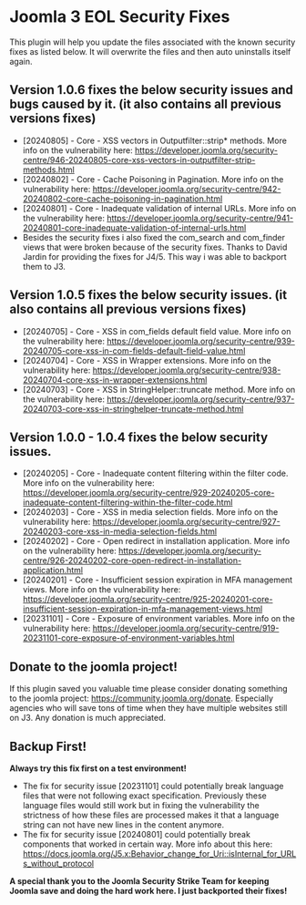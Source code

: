 # Joomla 3 EOL Security Fixes 
This plugin will help you update the files associated with the known security fixes as listed below.
It will overwrite the files and then auto uninstalls itself again. 
## Version 1.0.6 fixes the below security issues and bugs caused by it. (it also contains all previous versions fixes)
- [20240805] - Core - XSS vectors in Outputfilter::strip* methods. More info on the vulnerability here: https://developer.joomla.org/security-centre/946-20240805-core-xss-vectors-in-outputfilter-strip-methods.html
- [20240802] - Core - Cache Poisoning in Pagination. More info on the vulnerability here: https://developer.joomla.org/security-centre/942-20240802-core-cache-poisoning-in-pagination.html
- [20240801] - Core - Inadequate validation of internal URLs. More info on the vulnerability here: https://developer.joomla.org/security-centre/941-20240801-core-inadequate-validation-of-internal-urls.html
- Besides the security fixes i also fixed the com_search and com_finder views that were broken because of the security fixes. Thanks to David Jardin for providing the fixes for J4/5. This way i was able to backport them to J3.

## Version 1.0.5 fixes the below security issues. (it also contains all previous versions fixes)
- [20240705] - Core - XSS in com_fields default field value. More info on the vulnerability here: https://developer.joomla.org/security-centre/939-20240705-core-xss-in-com-fields-default-field-value.html
- [20240704] - Core - XSS in Wrapper extensions. More info on the vulnerability here: https://developer.joomla.org/security-centre/938-20240704-core-xss-in-wrapper-extensions.html
- [20240703] - Core - XSS in StringHelper::truncate method. More info on the vulnerability here: https://developer.joomla.org/security-centre/937-20240703-core-xss-in-stringhelper-truncate-method.html

## Version 1.0.0 - 1.0.4 fixes the below security issues.
- [20240205] - Core - Inadequate content filtering within the filter code. More info on the vulnerability here: https://developer.joomla.org/security-centre/929-20240205-core-inadequate-content-filtering-within-the-filter-code.html
- [20240203] - Core - XSS in media selection fields. More info on the vulnerability here: https://developer.joomla.org/security-centre/927-20240203-core-xss-in-media-selection-fields.html
- [20240202] - Core - Open redirect in installation application. More info on the vulnerability here: https://developer.joomla.org/security-centre/926-20240202-core-open-redirect-in-installation-application.html
- [20240201] - Core - Insufficient session expiration in MFA management views. More info on the vulnerability here: https://developer.joomla.org/security-centre/925-20240201-core-insufficient-session-expiration-in-mfa-management-views.html
- [20231101] - Core - Exposure of environment variables. More info on the vulnerability here: https://developer.joomla.org/security-centre/919-20231101-core-exposure-of-environment-variables.html

## Donate to the joomla project!
If this plugin saved you valuable time please consider donating something to the joomla project: https://community.joomla.org/donate. 
Especially agencies who will save tons of time when they have multiple websites still on J3. Any donation is much appreciated.

## Backup First!
**Always try this fix first on a test environment!**
- The fix for security issue [20231101] could potentially break language files that were not following exact specification. Previously these language files would still work but in fixing the vulnerability the strictness of how these files are processed makes it that a language string can not have new lines in the content anymore.
- The fix for security issue [20240801] could potentially break components that worked in certain way. More info about this here: https://docs.joomla.org/J5.x:Behavior_change_for_Uri::isInternal_for_URLs_without_protocol

**A special thank you to the Joomla Security Strike Team for keeping Joomla save and doing the hard work here. I just backported their fixes!**
